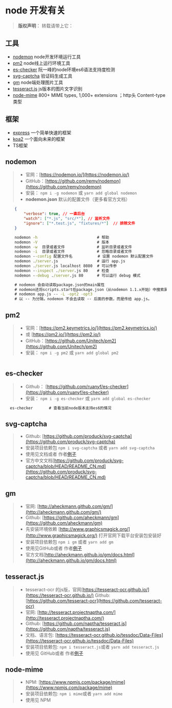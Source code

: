 # node 开发有关

> **版权声明**： 转载请带上它：

## 工具

- [nodemon](#nodemon) node开发环境运行工具
- [pm2](#pm2)  node线上运行环境工具
- [es-checker](#es-checker) 阮一峰的node环境es6语法支持度检测
- [svg-captcha](#svg-captcha) 验证码生成工具
- [gm](#gm) node端处理图片工具
- [tesseract.js](#tesseract.js) js版本的图片文字识别
- [node-mime](#node-mime) 800+ MIME types, 1,000+ extensions ；http头 Content-type 类型

## 框架

- [express](./frames/express/readme.md)  一个简单快速的框架
- [koa2](./frames/koa2/readme.md) 一个面向未来的框架
- TS框架

## nodemon

> - 官网：[https://nodemon.io/](https://nodemon.io/)
> - GitHub：[https://github.com/remy/nodemon](https://github.com/remy/nodemon)
> - 安装： `npm i -g nodemon` 或 `yarn add global nodemon`
> - **nodemon.json**  默认的配置文件（更多看官方文档）

```json
    {
        "verbose": true, // 一直后台
        "watch": ["*.js", "src/*"], // 监听文件
        "ignore": ["*.test.js", "fixtures/*"]  // 排除文件
    }
```

```cmd
    nodemon -h                          # 帮助
    nodemon -V                          # 版本
    nodemon -w  目录或者文件              # 监听目录或者文件
    nodemon -i  目录或者文件              # 忽略目录或者文件
    nodemon --config 配置文件名           # 设置 nodemon 默认配置文件
    nodemon ./server.js                 # 运行 app.js
    nodemon ./server.js localhost 8080  # 可以传参
    nodemon --inspect ./server.js 80    # 检查
    nodemon --debug ./server.js 80      # 可以运行 debug 模式

    # nodemon 会自动读取package.json的main属性
    # nodemon还将scripts.start在package.json（从nodemon 1.1.x开始）中搜索属性
    # nodemon app.js -- -L -opt2 -opt3
    # 以 -- 为分隔，nodemon 不会去读取 -- 后面的参数，而是传给 app.js。
```

## pm2

> - 官网：[https://pm2.keymetrics.io/](https://pm2.keymetrics.io/)
> - 或 [https://pm2.io/](https://pm2.io/)
> - GitHub：[https://github.com/Unitech/pm2](https://github.com/Unitech/pm2)
> - 安装： `npm i -g pm2` 或 `yarn add global pm2`

```cmd

```

## es-checker

> - Github： [https://github.com/ruanyf/es-checker](https://github.com/ruanyf/es-checker)
> - 安装： `npm i -g es-checker` 或 `yarn add global es-checker`

```cmd
  es-checker       # 查看当前node版本支持es6的情况
```

## svg-captcha

> - Github: [https://github.com/produck/svg-captcha](https://github.com/produck/svg-captcha)
> - 安装项目依赖包 `npm i svg-captcha` 或者 `yarn add svg-captcha`
> - 使用见文档或者 作者[例子](../../node-demo/randomcode/readme.md)
> - 官方中文文档[https://github.com/produck/svg-captcha/blob/HEAD/README_CN.md](https://github.com/produck/svg-captcha/blob/HEAD/README_CN.md)

## gm

> - 官网: [http://aheckmann.github.com/gm/](http://aheckmann.github.com/gm/)
> - Github: [https://github.com/aheckmann/gm](https://github.com/aheckmann/gm)
> - 先安装环境依赖 [http://www.graphicsmagick.org/](http://www.graphicsmagick.org/) 打开官网下载平台安装包安装好
> - 安装项目依赖包 `npm i gm` 或者 `yarn add gm`
> - 使用见GitHub或者 作者[例子](../../node-demo/translation/readme.md)
> - 官方文档[http://aheckmann.github.io/gm/docs.html](http://aheckmann.github.io/gm/docs.html)

## tesseract.js

> - tesseract-ocr 的js版，官网[https://tesseract-ocr.github.io/](https://tesseract-ocr.github.io/) Github: [https://github.com/tesseract-ocr](https://github.com/tesseract-ocr)
> - 官网: [http://tesseract.projectnaptha.com/](http://tesseract.projectnaptha.com/)
> - Github: [https://github.com/naptha/tesseract.js](https://github.com/naptha/tesseract.js)
> - 文档、语言包: [https://tesseract-ocr.github.io/tessdoc/Data-Files](https://tesseract-ocr.github.io/tessdoc/Data-Files)
> - 安装项目依赖包: `npm i tesseract.js`或者 `yarn add tesseract.js`
> - 使用见 GitHub或者 作者[例子](../../node-demo/translation/readme.md)

## node-mime

> - NPM: [https://www.npmjs.com/package/mime](https://www.npmjs.com/package/mime)
> - 安装项目依赖包: `npm i mime`或者 `yarn add mime`
> - 使用见 NPM
